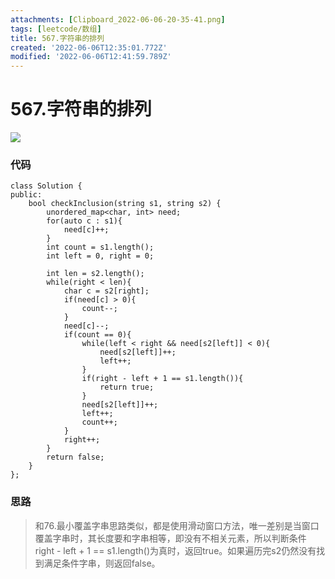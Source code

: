 ```yaml
---
attachments: [Clipboard_2022-06-06-20-35-41.png]
tags: [leetcode/数组]
title: 567.字符串的排列
created: '2022-06-06T12:35:01.772Z'
modified: '2022-06-06T12:41:59.789Z'
---
```


# 567.字符串的排列

![](@attachment/Clipboard_2022-06-06-20-35-41.png)

### 代码

    class Solution {
    public:
        bool checkInclusion(string s1, string s2) {
            unordered_map<char, int> need;
            for(auto c : s1){
                need[c]++;
            }
            int count = s1.length();
            int left = 0, right = 0;

            int len = s2.length();
            while(right < len){
                char c = s2[right];
                if(need[c] > 0){
                    count--;
                }
                need[c]--;
                if(count == 0){
                    while(left < right && need[s2[left]] < 0){
                        need[s2[left]]++;
                        left++;
                    }
                    if(right - left + 1 == s1.length()){
                        return true;
                    }
                    need[s2[left]]++;
                    left++;
                    count++;
                }
                right++;
            }
            return false;
        }
    };

### 思路
> 和76.最小覆盖字串思路类似，都是使用滑动窗口方法，唯一差别是当窗口覆盖字串时，其长度要和字串相等，即没有不相关元素，所以判断条件right - left + 1 == s1.length()为真时，返回true。如果遍历完s2仍然没有找到满足条件字串，则返回false。
